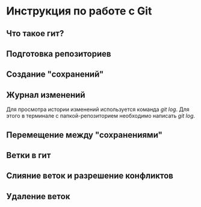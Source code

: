 # Инструкция по работе с Git

## Что такое гит?

## Подготовка репозиториев

## Создание "сохранений"

## Журнал изменений
Для просмотра истории изменений используется команда *git log*. Для этого в терминале с папкой-репозиторием необходимо написать *git log*.

## Перемещение между "сохранениями"

## Ветки в гит

## Слияние веток и разрешение конфликтов

## Удаление веток